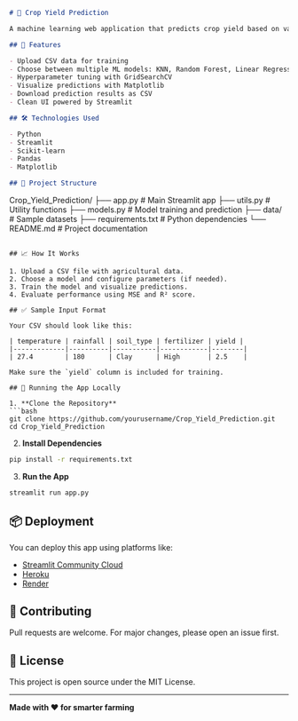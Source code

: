

```markdown
# 🌾 Crop Yield Prediction

A machine learning web application that predicts crop yield based on various environmental and agricultural features such as rainfall, temperature, soil type, and more.

## 🚀 Features

- Upload CSV data for training
- Choose between multiple ML models: KNN, Random Forest, Linear Regression
- Hyperparameter tuning with GridSearchCV
- Visualize predictions with Matplotlib
- Download prediction results as CSV
- Clean UI powered by Streamlit

## 🛠️ Technologies Used

- Python
- Streamlit
- Scikit-learn
- Pandas
- Matplotlib

## 📂 Project Structure

```

Crop\_Yield\_Prediction/
├── app.py                  # Main Streamlit app
├── utils.py                # Utility functions
├── models.py               # Model training and prediction
├── data/                   # Sample datasets
├── requirements.txt        # Python dependencies
└── README.md               # Project documentation

````

## 📈 How It Works

1. Upload a CSV file with agricultural data.
2. Choose a model and configure parameters (if needed).
3. Train the model and visualize predictions.
4. Evaluate performance using MSE and R² score.

## ✅ Sample Input Format

Your CSV should look like this:

| temperature | rainfall | soil_type | fertilizer | yield |
|-------------|----------|-----------|------------|--------|
| 27.4        | 180      | Clay      | High       | 2.5    |

Make sure the `yield` column is included for training.

## 🧪 Running the App Locally

1. **Clone the Repository**
```bash
git clone https://github.com/yourusername/Crop_Yield_Prediction.git
cd Crop_Yield_Prediction
````

2. **Install Dependencies**

```bash
pip install -r requirements.txt
```

3. **Run the App**

```bash
streamlit run app.py
```

## 📦 Deployment

You can deploy this app using platforms like:

* [Streamlit Community Cloud](https://streamlit.io/cloud)
* [Heroku](https://www.heroku.com/)
* [Render](https://render.com/)

## 🤝 Contributing

Pull requests are welcome. For major changes, please open an issue first.

## 📜 License

This project is open source under the MIT License.

---

**Made with ❤️ for smarter farming**

